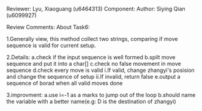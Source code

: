 Reviewer: Lyu, Xiaoguang (u6464313)
Component: <Task6>
Author: Siying Qian (u6099927)

Review Comments:
About Task6:

1.Generally view, this method collect two strings, comparing if move sequence is 
valid for current setup.

2.Details:
    a.check if the input sequence is well formed
    b.spilt move sequence and put it into a char[]
    c.check no false movement in move sequence
    d.check every move is valid
        i.If valid, change zhangyi's posision and change the sequence of setup
        ii.If invalid, return false
    e.output a sequence of borad when all valid moves done

3.improvment:
    a.use i=-1 as a marks to jump out of the loop
    b.should name the variable with a better name(e.g: D is the destination of zhangyi)
    

